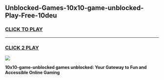 
## Unblocked-Games-10x10-game-unblocked-Play-Free-10deu
<h3>
<a href="https://premium76.site?title=10x10-game-unblocked&ref=21A">CLICK TO PLAY</a></h3>
<hr>

<h3>
<a href="https://premium76.site?title=10x10-game-unblocked&ref=21A">CLICK 2 PLAY</a>
  
</h3>

<a href="https://premium76.site?title=10x10-game-unblocked&ref=21A"><img src="https://clearcache.store/games.png"></a>


**10x10-game-unblocked games unblocked: Your Gateway to Fun and Accessible Online Gaming**
